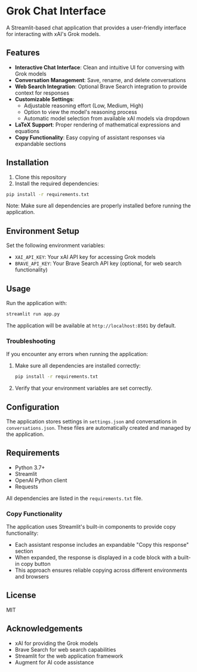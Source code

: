 # Grok Chat Interface

A Streamlit-based chat application that provides a user-friendly interface for interacting with xAI's Grok models.

## Features

- **Interactive Chat Interface**: Clean and intuitive UI for conversing with Grok models
- **Conversation Management**: Save, rename, and delete conversations
- **Web Search Integration**: Optional Brave Search integration to provide context for responses
- **Customizable Settings**:
  - Adjustable reasoning effort (Low, Medium, High)
  - Option to view the model's reasoning process
  - Automatic model selection from available xAI models via dropdown
- **LaTeX Support**: Proper rendering of mathematical expressions and equations
- **Copy Functionality**: Easy copying of assistant responses via expandable sections

## Installation

1. Clone this repository
2. Install the required dependencies:

```bash
pip install -r requirements.txt
```

Note: Make sure all dependencies are properly installed before running the application.

## Environment Setup

Set the following environment variables:

- `XAI_API_KEY`: Your xAI API key for accessing Grok models
- `BRAVE_API_KEY`: Your Brave Search API key (optional, for web search functionality)

## Usage

Run the application with:

```bash
streamlit run app.py
```

The application will be available at `http://localhost:8501` by default.

### Troubleshooting

If you encounter any errors when running the application:

1. Make sure all dependencies are installed correctly:
   ```bash
   pip install -r requirements.txt
   ```

2. Verify that your environment variables are set correctly.

## Configuration

The application stores settings in `settings.json` and conversations in `conversations.json`. These files are automatically created and managed by the application.

## Requirements

- Python 3.7+
- Streamlit
- OpenAI Python client
- Requests

All dependencies are listed in the `requirements.txt` file.

### Copy Functionality

The application uses Streamlit's built-in components to provide copy functionality:
- Each assistant response includes an expandable "Copy this response" section
- When expanded, the response is displayed in a code block with a built-in copy button
- This approach ensures reliable copying across different environments and browsers

## License

MIT

## Acknowledgements

- xAI for providing the Grok models
- Brave Search for web search capabilities
- Streamlit for the web application framework
- Augment for AI code assistance
